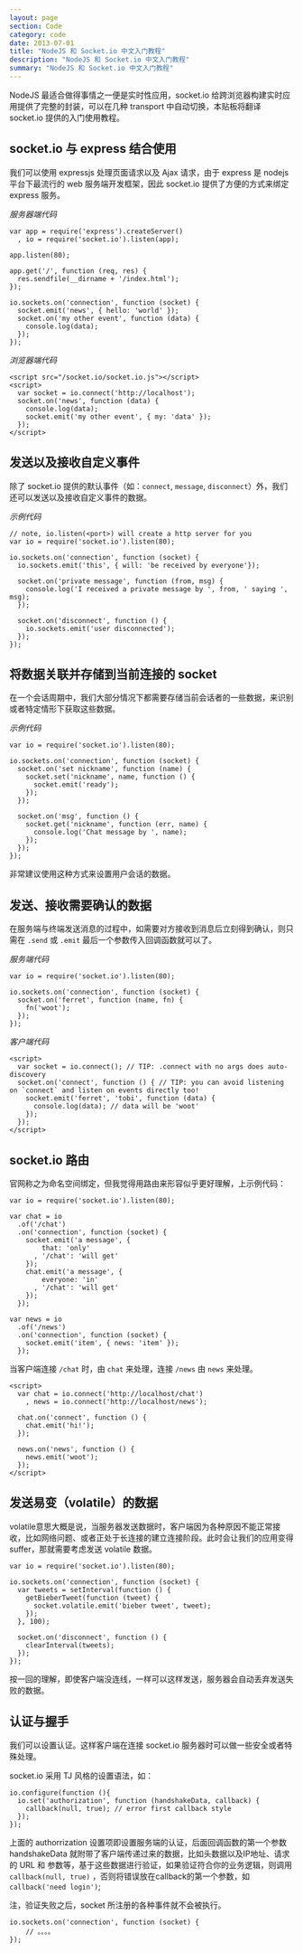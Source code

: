 ```yaml
---
layout: page
section: Code
category: code
date: 2013-07-01
title: "NodeJS 和 Socket.io 中文入门教程"
description: "NodeJS 和 Socket.io 中文入门教程"
summary: "NodeJS 和 Socket.io 中文入门教程"
---
```


NodeJS 最适合做得事情之一便是实时性应用，socket.io 给跨浏览器构建实时应用提供了完整的封装，可以在几种 transport 中自动切换，本贴板将翻译 socket.io 提供的入门使用教程。

socket.io 与 express 结合使用
-----------------------------

我们可以使用 expressjs 处理页面请求以及 Ajax 请求，由于 express 是 nodejs 平台下最流行的 web 服务端开发框架，因此 socket.io 提供了方便的方式来绑定 express 服务。

*服务器端代码*

    var app = require('express').createServer()
      , io = require('socket.io').listen(app);

    app.listen(80);

    app.get('/', function (req, res) {
      res.sendfile(__dirname + '/index.html');
    });

    io.sockets.on('connection', function (socket) {
      socket.emit('news', { hello: 'world' });
      socket.on('my other event', function (data) {
        console.log(data);
      });
    });

*浏览器端代码*

    <script src="/socket.io/socket.io.js"></script>
    <script>
      var socket = io.connect('http://localhost');
      socket.on('news', function (data) {
        console.log(data);
        socket.emit('my other event', { my: 'data' });
      });
    </script>

发送以及接收自定义事件
----------------------

除了 socket.io 提供的默认事件（如：`connect`, `message`, `disconnect`）外，我们还可以发送以及接收自定义事件的数据。

*示例代码*

    // note, io.listen(<port>) will create a http server for you
    var io = require('socket.io').listen(80);

    io.sockets.on('connection', function (socket) {
      io.sockets.emit('this', { will: 'be received by everyone'});

      socket.on('private message', function (from, msg) {
        console.log('I received a private message by ', from, ' saying ', msg);
      });

      socket.on('disconnect', function () {
        io.sockets.emit('user disconnected');
      });
    });

将数据关联并存储到当前连接的 socket
-----------------------------------

在一个会话周期中，我们大部分情况下都需要存储当前会话者的一些数据，来识别或者特定情形下获取这些数据。

*示例代码*

    var io = require('socket.io').listen(80);

    io.sockets.on('connection', function (socket) {
      socket.on('set nickname', function (name) {
        socket.set('nickname', name, function () {
          socket.emit('ready');
        });
      });

      socket.on('msg', function () {
        socket.get('nickname', function (err, name) {
          console.log('Chat message by ', name);
        });
      });
    });

非常建议使用这种方式来设置用户会话的数据。

发送、接收需要确认的数据
------------------------

在服务端与终端发送消息的过程中，如需要对方接收到消息后立刻得到确认，则只需在 `.send` 或 `.emit` 最后一个参数传入回调函数就可以了。

*服务端代码*

    var io = require('socket.io').listen(80);

    io.sockets.on('connection', function (socket) {
      socket.on('ferret', function (name, fn) {
        fn('woot');
      });
    });

*客户端代码*

    <script>
      var socket = io.connect(); // TIP: .connect with no args does auto-discovery
      socket.on('connect', function () { // TIP: you can avoid listening on `connect` and listen on events directly too!
        socket.emit('ferret', 'tobi', function (data) {
          console.log(data); // data will be 'woot'
        });
      });
    </script>

socket.io 路由
--------------

官网称之为命名空间绑定，但我觉得用路由来形容似乎更好理解，上示例代码：

    var io = require('socket.io').listen(80);

    var chat = io
      .of('/chat')
      .on('connection', function (socket) {
        socket.emit('a message', {
            that: 'only'
          , '/chat': 'will get'
        });
        chat.emit('a message', {
            everyone: 'in'
          , '/chat': 'will get'
        });
      });

    var news = io
      .of('/news')
      .on('connection', function (socket) {
        socket.emit('item', { news: 'item' });
      });

当客户端连接 `/chat` 时，由 `chat` 来处理，连接 `/news` 由 `news` 来处理。

    <script>
      var chat = io.connect('http://localhost/chat')
        , news = io.connect('http://localhost/news');
      
      chat.on('connect', function () {
        chat.emit('hi!');
      });
      
      news.on('news', function () {
        news.emit('woot');
      });
    </script>

发送易变（volatile）的数据
------------------------

volatile意思大概是说，当服务器发送数据时，客户端因为各种原因不能正常接收，比如网络问题、或者正处于长连接的建立连接阶段。此时会让我们的应用变得suffer，那就需要考虑发送 volatile 数据。

    var io = require('socket.io').listen(80);

    io.sockets.on('connection', function (socket) {
      var tweets = setInterval(function () {
        getBieberTweet(function (tweet) {
          socket.volatile.emit('bieber tweet', tweet);
        });
      }, 100);

      socket.on('disconnect', function () {
        clearInterval(tweets);
      });
    });

按一回的理解，即使客户端没连线，一样可以这样发送，服务器会自动丢弃发送失败的数据。

认证与握手
----------

我们可以设置认证。这样客户端在连接 socket.io 服务器时可以做一些安全或者特殊处理。

socket.io 采用 TJ 风格的设置语法，如：

    io.configure(function (){
      io.set('authorization', function (handshakeData, callback) {
        callback(null, true); // error first callback style 
      });
    });

上面的 authorrization 设置项即设置服务端的认证，后面回调函数的第一个参数 handshakeData 就附带了客户端传递过来的数据，比如头数据以及IP地址、请求的 URL 和 参数等，基于这些数据进行验证，如果验证符合你的业务逻辑，则调用`callback(null, true)` ，否则将错误放在callback的第一个参数，如`callback('need login')`;

注，验证失败之后，socket 所注册的各种事件就不会被执行。

    io.sockets.on('connection', function (socket) {
        // 。。。。
    });
